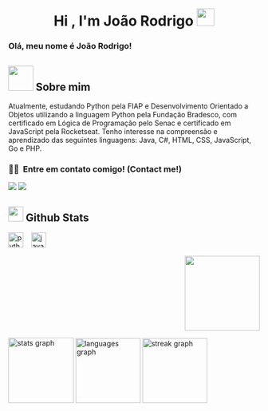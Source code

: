 <h1 align="center">Hi , I'm João Rodrigo <img src="https://media.giphy.com/media/hvRJCLFzcasrR4ia7z/giphy.gif" width="35"></h1>

### Olá, meu nome é João Rodrigo!

## <picture><img src = "https://github.com/7oSkaaa/7oSkaaa/blob/main/Images/about_me.gif?raw=true" width = 50px></picture> Sobre mim
Atualmente, estudando Python pela FIAP e Desenvolvimento Orientado a Objetos utilizando a linguagem Python pela Fundação Bradesco, com certificado em Lógica de Programação pelo Senac e certificado em JavaScript pela Rocketseat. Tenho interesse na compreensão e aprendizado das seguintes linguagens: Java, C#, HTML, CSS, JavaScript, Go e PHP.
### 🤝🏻 &nbsp;Entre em contato comigo! (Contact me!)
<a href="https://instagram.com/_joaoroodrigo"><img src="https://img.shields.io/badge/__joaoroodrigo-E4405F?style=flat&logo=Instagram&logoColor=white"/></a>
<a href="mailto:joaofreire151208@gmail.com"><img src="https://img.shields.io/badge/-joaofreire151208@gmail.com-D14836?style=flat&logo=Gmail&logoColor=white"/></a>


## <picture> <img src = "https://github.com/7oSkaaa/7oSkaaa/blob/main/Images/Statistics.gif?raw=true" width = 30px>  </picture> Github Stats
<img src="https://cdn.jsdelivr.net/gh/devicons/devicon/icons/python/python-original.svg" height="30" alt="python logo"  /><img width="12" />
<img src="https://cdn.jsdelivr.net/gh/devicons/devicon/icons/javascript/javascript-original.svg" height="30" alt="javascript logo"  />


<div align="right">
  <img height="150" src="https://i.giphy.com/media/v1.Y2lkPTc5MGI3NjExbWp6cXlieG0ybWNhaDFicGlreHJtZDA5YXg5c3NkZzczM2c2amVscCZlcD12MV9pbnRlcm5hbF9naWZfYnlfaWQmY3Q9Zw/26tn33aiTi1jkl6H6/giphy.gif"  />
</div>

<!--- stats & Trophy (start) -->

<p align="left">
  <!--- stats (start) -->
<div align="left">
  <img src="https://github-readme-stats.vercel.app/api?username=JoaoBruto&hide_title=false&hide_rank=false&show_icons=true&include_all_commits=true&count_private=true&disable_animations=false&theme=dark&locale=en&hide_border=false" height="131" alt="stats graph"  />
  <img src="https://github-readme-stats.vercel.app/api/top-langs?username=JoaoBruto&locale=en&hide_title=false&layout=compact&card_width=320&langs_count=5&theme=dark&hide_border=false" height="130" alt="languages graph"  />
  <img src="https://streak-stats.demolab.com?user=JoaoBruto&locale=en&mode=daily&theme=dark&hide_border=false&border_radius=10" height="130" alt="streak graph"  />
</div>


<td width="50%" align="center">

 

  </td>
</tr>
</table



<img align="right" alt="GIF" src="https://media.giphy.com/media/836HiJc7pgzy8iNXCn/giphy.gif" />






   



